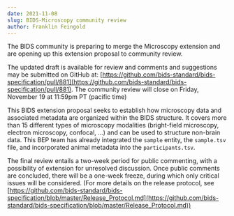 ```yaml
---
date: 2021-11-08
slug: BIDS-Microscopy community review
author: Franklin Feingold
---
```




The BIDS community is preparing to merge the Microscopy extension and are opening up this extension proposal to community review.



The updated draft is available for review and comments and suggestions may be submitted on GitHub at:
[https://github.com/bids-standard/bids-specification/pull/881](https://github.com/bids-standard/bids-specification/pull/881).
The community review will close on Friday, November 19 at 11:59pm PT (pacific time)

This BIDS extension proposal seeks to establish how microscopy data and associated metadata are organized within the BIDS structure.
It covers more than 15 different types of microscopy modalities (bright-field microscopy, electron microscopy, confocal, ...) and can be used to structure non-brain data.
This BEP team has already integrated the `sample` entity, the `sample.tsv` file, and incorporated animal metadata into the `participants.tsv`.

The final review entails a two-week period for public commenting, with a possibility of extension for unresolved discussion. Once public comments are concluded, there will be a one-week freeze, during which only critical issues will be considered. (For more details on the release protocol, see [https://github.com/bids-standard/bids-specification/blob/master/Release_Protocol.md](https://github.com/bids-standard/bids-specification/blob/master/Release_Protocol.md))
